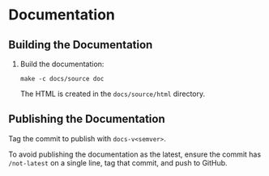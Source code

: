 # Documentation

## Building the Documentation

1. Build the documentation:

   ```console
   make -c docs/source doc
   ```

   The HTML is created in the `docs/source/html` directory.

## Publishing the Documentation

Tag the commit to publish with `docs-v<semver>`.

To avoid publishing the documentation as the latest, ensure the commit has `/not-latest` on a single line, tag that commit, and push to GitHub.
